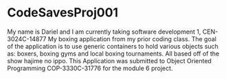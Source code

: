 # CodeSavesProj001
My name is Dariel and I am currently taking software development 1, CEN-3024C-14877 
My boxing application from my prior coding class.
The goal of the application is to use generic containers to hold various objects such as:
boxers, boxing gyms and local boxing tournaments. All based off of the show hajime no ippo.
This Application was submitted to Object Oriented Programming COP-3330C-31776 for the module 6 project.
